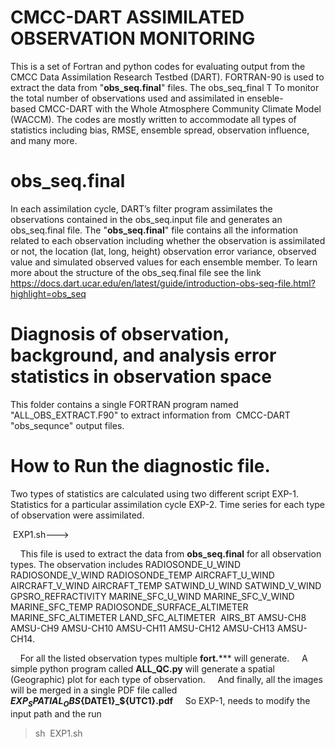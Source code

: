 # CMCC-DART ASSIMILATED OBSERVATION MONITORING
This is a set of Fortran and python codes for evaluating output from the CMCC Data Assimilation Research Testbed (DART).
FORTRAN-90 is used to extract the data from "**obs_seq.final**" files. The obs_seq_final T
To monitor the total number of observations used and assimilated in enseble-based CMCC-DART with the Whole Atmosphere Community Climate Model (WACCM). The codes are mostly written to accommodate all types of statistics including bias, RMSE, ensemble spread, observation influence, and many more.

# obs_seq.final
In each assimilation cycle, DART’s filter program assimilates the observations contained in the obs_seq.input file and generates an obs_seq.final file.
The "**obs_seq.final**" file contains all the information related to each observation including whether the observation is assimilated or not, the location (lat, long, height) observation error variance, observed value and simulated observed values for each ensemble member.
To learn more about the structure of the obs_seq.final file see the link https://docs.dart.ucar.edu/en/latest/guide/introduction-obs-seq-file.html?highlight=obs_seq


# Diagnosis of observation, background, and analysis error statistics in observation space
This folder contains a single FORTRAN program named "ALL_OBS_EXTRACT.F90" to extract information from  CMCC-DART "obs_sequnce" output files.
 
# How to Run the diagnostic file.
Two types of statistics are calculated using two different script
EXP-1. Statistics for a particular assimilation cycle
EXP-2. Time series for each type of observation were assimilated.

 EXP1.sh--->
 
    This file is used to extract the data from **obs_seq.final** for all observation types. The observation includes RADIOSONDE_U_WIND RADIOSONDE_V_WIND RADIOSONDE_TEMP AIRCRAFT_U_WIND AIRCRAFT_V_WIND AIRCRAFT_TEMP SATWIND_U_WIND SATWIND_V_WIND GPSRO_REFRACTIVITY MARINE_SFC_U_WIND MARINE_SFC_V_WIND MARINE_SFC_TEMP RADIOSONDE_SURFACE_ALTIMETER MARINE_SFC_ALTIMETER LAND_SFC_ALTIMETER  AIRS_BT AMSU-CH8 AMSU-CH9 AMSU-CH10 AMSU-CH11 AMSU-CH12 AMSU-CH13 AMSU-CH14. 
    
    For all the listed observation types multiple **fort.***** will generate.
    A simple python program called **ALL_QC.py** will generate a spatial (Geographic) plot for each type of observation.
    And finally, all the images will be merged in a single PDF file called **${EXP}_SPATIAL_OBS${DATE1}_${UTC1}.pdf**
    
So EXP-1, needs to modify the input path and the run
> sh  EXP1.sh

